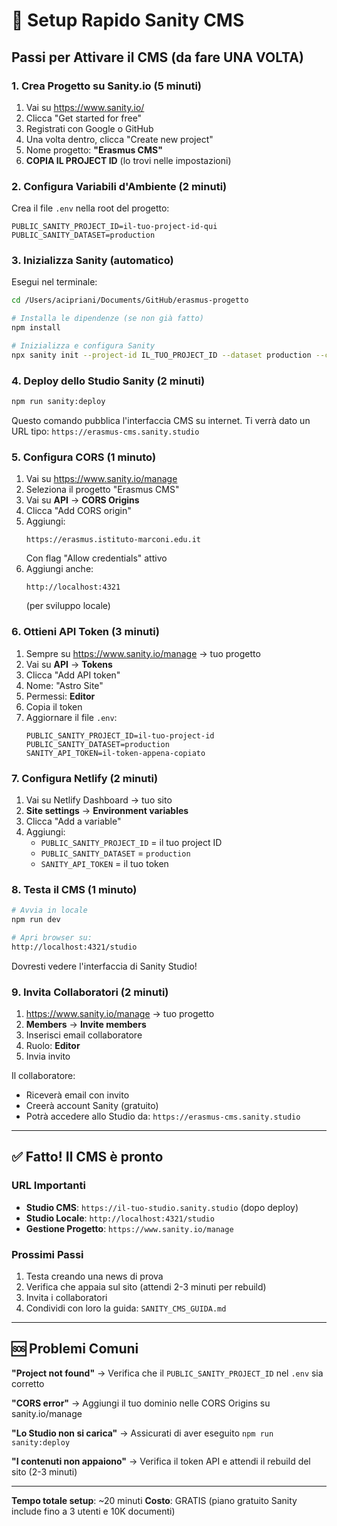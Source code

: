 # 🚀 Setup Rapido Sanity CMS

## Passi per Attivare il CMS (da fare UNA VOLTA)

### 1. Crea Progetto su Sanity.io (5 minuti)
1. Vai su https://www.sanity.io/
2. Clicca "Get started for free"
3. Registrati con Google o GitHub
4. Una volta dentro, clicca "Create new project"
5. Nome progetto: **"Erasmus CMS"**
6. **COPIA IL PROJECT ID** (lo trovi nelle impostazioni)

### 2. Configura Variabili d'Ambiente (2 minuti)

Crea il file `.env` nella root del progetto:

```env
PUBLIC_SANITY_PROJECT_ID=il-tuo-project-id-qui
PUBLIC_SANITY_DATASET=production
```

### 3. Inizializza Sanity (automatico)
Esegui nel terminale:

```bash
cd /Users/acipriani/Documents/GitHub/erasmus-progetto

# Installa le dipendenze (se non già fatto)
npm install

# Inizializza e configura Sanity
npx sanity init --project-id IL_TUO_PROJECT_ID --dataset production --create-project Erasmus-CMS
```

### 4. Deploy dello Studio Sanity (2 minuti)
```bash
npm run sanity:deploy
```

Questo comando pubblica l'interfaccia CMS su internet. Ti verrà dato un URL tipo:
`https://erasmus-cms.sanity.studio`

### 5. Configura CORS (1 minuto)
1. Vai su https://www.sanity.io/manage
2. Seleziona il progetto "Erasmus CMS"
3. Vai su **API** → **CORS Origins**
4. Clicca "Add CORS origin"
5. Aggiungi:
   ```
   https://erasmus.istituto-marconi.edu.it
   ```
   Con flag "Allow credentials" attivo
6. Aggiungi anche:
   ```
   http://localhost:4321
   ```
   (per sviluppo locale)

### 6. Ottieni API Token (3 minuti)
1. Sempre su https://www.sanity.io/manage → tuo progetto
2. Vai su **API** → **Tokens**
3. Clicca "Add API token"
4. Nome: "Astro Site"
5. Permessi: **Editor**
6. Copia il token
7. Aggiornare il file `.env`:
   ```env
   PUBLIC_SANITY_PROJECT_ID=il-tuo-project-id
   PUBLIC_SANITY_DATASET=production
   SANITY_API_TOKEN=il-token-appena-copiato
   ```

### 7. Configura Netlify (2 minuti)
1. Vai su Netlify Dashboard → tuo sito
2. **Site settings** → **Environment variables**
3. Clicca "Add a variable"
4. Aggiungi:
   - `PUBLIC_SANITY_PROJECT_ID` = il tuo project ID
   - `PUBLIC_SANITY_DATASET` = `production`
   - `SANITY_API_TOKEN` = il tuo token

### 8. Testa il CMS (1 minuto)
```bash
# Avvia in locale
npm run dev

# Apri browser su:
http://localhost:4321/studio
```

Dovresti vedere l'interfaccia di Sanity Studio!

### 9. Invita Collaboratori (2 minuti)
1. https://www.sanity.io/manage → tuo progetto
2. **Members** → **Invite members**
3. Inserisci email collaboratore
4. Ruolo: **Editor**
5. Invia invito

Il collaboratore:
- Riceverà email con invito
- Creerà account Sanity (gratuito)
- Potrà accedere allo Studio da: `https://erasmus-cms.sanity.studio`

---

## ✅ Fatto! Il CMS è pronto

### URL Importanti
- **Studio CMS**: `https://il-tuo-studio.sanity.studio` (dopo deploy)
- **Studio Locale**: `http://localhost:4321/studio`
- **Gestione Progetto**: `https://www.sanity.io/manage`

### Prossimi Passi
1. Testa creando una news di prova
2. Verifica che appaia sul sito (attendi 2-3 minuti per rebuild)
3. Invita i collaboratori
4. Condividi con loro la guida: `SANITY_CMS_GUIDA.md`

---

## 🆘 Problemi Comuni

**"Project not found"**
→ Verifica che il `PUBLIC_SANITY_PROJECT_ID` nel `.env` sia corretto

**"CORS error"**
→ Aggiungi il tuo dominio nelle CORS Origins su sanity.io/manage

**"Lo Studio non si carica"**
→ Assicurati di aver eseguito `npm run sanity:deploy`

**"I contenuti non appaiono"**
→ Verifica il token API e attendi il rebuild del sito (2-3 minuti)

---

**Tempo totale setup**: ~20 minuti
**Costo**: GRATIS (piano gratuito Sanity include fino a 3 utenti e 10K documenti)

